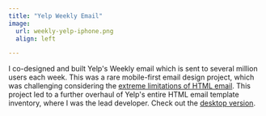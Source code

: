 ```yaml
---
title: "Yelp Weekly Email"
image:
  url: weekly-yelp-iphone.png
  align: left

---
```


I co-designed and built Yelp's Weekly email which is sent to several million users each week. This was a rare mobile-first email design project, which was challenging considering the [extreme limitations of HTML email][1]. This project led to a further overhaul of Yelp's entire HTML email template inventory, where I was the lead developer. Check out the [desktop version][2].

[1]: https://www.campaignmonitor.com/guides/coding/
[2]: /images/projects/weekly-yelp-desktop.png
